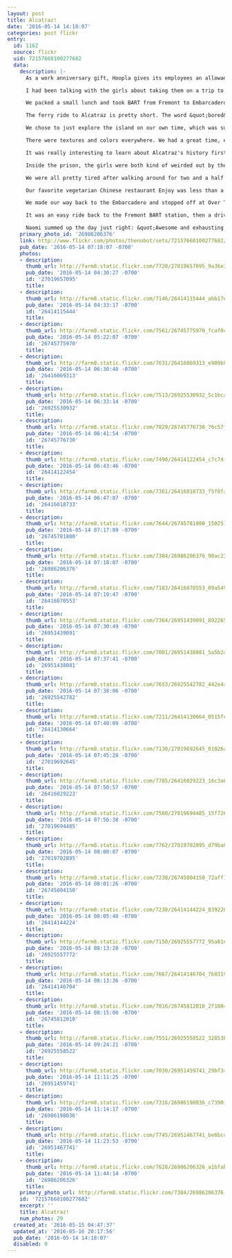 ```yaml
---
layout: post
title: Alcatraz!
date: '2016-05-14 14:18:07'
categories: post flickr
entry:
  id: 1162
  source: flickr
  uid: 72157668100277682
  data:
    description: |-
      As a work anniversary gift, Hoopla gives its employees an allowance toward a Blueboard.com gift. <a href="https://www.blueboard.com/">Blueboard is an experiential concierge service</a>, so they work with you to put together a fun day from a wide range of choices. Working with them was a real pleasure, and I highly recommend their service.

      I had been talking with the girls about taking them on a trip to Alcatraz, so here was a great opportunity to have Blueboard purchase the tickets for me and set up reservations for a nice meal.

      We packed a small lunch and took BART from Fremont to Embarcadero station, then walked to Pier 33. We took our time and still got there with plenty of time to get a snack.

      The ferry ride to Alcatraz is pretty short. The word &quot;bored&quot; was never uttered by either of the girls.

      We chose to just explore the island on our own time, which was super fun. We wandered looking at the beautiful flowers and surprising bird life. There were gulls and cormorants nesting on the ground, and white herons nesting in trees only a few feet from the roads and paths.

      There were textures and colors everywhere. We had a great time, each of us armed with a camera, getting creative with our shots.

      It was really interesting to learn about Alcatraz's history first as a fortress, then a prison, then a site for Native Americans to protest their treatment by the US government. Evidence of all of these past lives is still present there.

      Inside the prison, the girls were both kind of weirded out by the inside of the prison, especially the cells. Pretty sure they'll lead a life far away from crime as a result.

      We were all pretty tired after walking around for two and a half hours, so we took the 4:15pm ferry back to San Francisco.

      Our favorite vegetarian Chinese restaurant Enjoy was less than a mile away, so we headed that way for an early-ish dinner. This was a loooooong walk for us all. Naomi got to ride on my shoulders for the last quarter mile. But once we got there, dinner was delicious as always. The fake meat is a real novelty for the girls.

      We made our way back to the Embarcadero and stopped off at Over The Moon for a treat. They make some amazing ice cream and serve it on cookies they make. Marina had honey lavender ice cream between two snickerdoodles, and Naomi had caramel cookie dough in a chocolate chip cookie bowl. Both were really really good.

      It was an easy ride back to the Fremont BART station, then a drive home and straight to bed.

      Naomi summed up the day just right: &quot;Awesome and exhausting.&quot; Yep.
    primary_photo_id: '26986206376'
    link: http://www.flickr.com/photos/thenobot/sets/72157668100277682/
    pub_date: '2016-05-14 07:18:07 -0700'
    photos:
    - description: 
      thumb_url: http://farm8.static.flickr.com/7720/27019657095_9a36e3e693_s.jpg
      pub_date: '2016-05-14 04:30:27 -0700'
      id: '27019657095'
      title: 
    - description: 
      thumb_url: http://farm8.static.flickr.com/7146/26414115444_abb17e7f65_s.jpg
      pub_date: '2016-05-14 04:33:17 -0700'
      id: '26414115444'
      title: 
    - description: 
      thumb_url: http://farm8.static.flickr.com/7561/26745775970_fcaf0cd1a3_s.jpg
      pub_date: '2016-05-14 05:22:07 -0700'
      id: '26745775970'
      title: 
    - description: 
      thumb_url: http://farm8.static.flickr.com/7631/26416069313_e909b806bb_s.jpg
      pub_date: '2016-05-14 06:30:40 -0700'
      id: '26416069313'
      title: 
    - description: 
      thumb_url: http://farm8.static.flickr.com/7513/26925530932_5c1bca045e_s.jpg
      pub_date: '2016-05-14 06:33:14 -0700'
      id: '26925530932'
      title: 
    - description: 
      thumb_url: http://farm8.static.flickr.com/7029/26745776730_76c57fc52e_s.jpg
      pub_date: '2016-05-14 06:41:54 -0700'
      id: '26745776730'
      title: 
    - description: 
      thumb_url: http://farm8.static.flickr.com/7490/26414122454_c7c74f67f7_s.jpg
      pub_date: '2016-05-14 06:43:46 -0700'
      id: '26414122454'
      title: 
    - description: 
      thumb_url: http://farm8.static.flickr.com/7361/26416018733_f5f8faafe4_s.jpg
      pub_date: '2016-05-14 06:47:07 -0700'
      id: '26416018733'
      title: 
    - description: 
      thumb_url: http://farm8.static.flickr.com/7644/26745781800_150251188d_s.jpg
      pub_date: '2016-05-14 07:17:09 -0700'
      id: '26745781800'
      title: 
    - description: 
      thumb_url: http://farm8.static.flickr.com/7384/26986206376_90ac23037b_s.jpg
      pub_date: '2016-05-14 07:18:07 -0700'
      id: '26986206376'
      title: 
    - description: 
      thumb_url: http://farm8.static.flickr.com/7183/26416070553_09a5492ee7_s.jpg
      pub_date: '2016-05-14 07:19:47 -0700'
      id: '26416070553'
      title: 
    - description: 
      thumb_url: http://farm8.static.flickr.com/7364/26951439091_892265cbab_s.jpg
      pub_date: '2016-05-14 07:30:49 -0700'
      id: '26951439091'
      title: 
    - description: 
      thumb_url: http://farm8.static.flickr.com/7001/26951438081_5a5b2d0356_s.jpg
      pub_date: '2016-05-14 07:37:41 -0700'
      id: '26951438081'
      title: 
    - description: 
      thumb_url: http://farm8.static.flickr.com/7653/26925542782_442e4aef2c_s.jpg
      pub_date: '2016-05-14 07:38:06 -0700'
      id: '26925542782'
      title: 
    - description: 
      thumb_url: http://farm8.static.flickr.com/7211/26414130664_0515fe2c14_s.jpg
      pub_date: '2016-05-14 07:40:09 -0700'
      id: '26414130664'
      title: 
    - description: 
      thumb_url: http://farm8.static.flickr.com/7130/27019692645_01026a5fc9_s.jpg
      pub_date: '2016-05-14 07:45:28 -0700'
      id: '27019692645'
      title: 
    - description: 
      thumb_url: http://farm8.static.flickr.com/7785/26416029223_16c3a64a1b_s.jpg
      pub_date: '2016-05-14 07:50:57 -0700'
      id: '26416029223'
      title: 
    - description: 
      thumb_url: http://farm8.static.flickr.com/7560/27019694485_15f72687d2_s.jpg
      pub_date: '2016-05-14 07:56:38 -0700'
      id: '27019694485'
      title: 
    - description: 
      thumb_url: http://farm8.static.flickr.com/7762/27019702895_d79ba0a761_s.jpg
      pub_date: '2016-05-14 08:00:07 -0700'
      id: '27019702895'
      title: 
    - description: 
      thumb_url: http://farm8.static.flickr.com/7230/26745804150_72aff107c6_s.jpg
      pub_date: '2016-05-14 08:01:26 -0700'
      id: '26745804150'
      title: 
    - description: 
      thumb_url: http://farm8.static.flickr.com/7238/26414144224_839228a411_s.jpg
      pub_date: '2016-05-14 08:05:40 -0700'
      id: '26414144224'
      title: 
    - description: 
      thumb_url: http://farm8.static.flickr.com/7150/26925557772_95a81eb0bd_s.jpg
      pub_date: '2016-05-14 08:13:28 -0700'
      id: '26925557772'
      title: 
    - description: 
      thumb_url: http://farm8.static.flickr.com/7667/26414146704_7b83192fc6_s.jpg
      pub_date: '2016-05-14 08:13:36 -0700'
      id: '26414146704'
      title: 
    - description: 
      thumb_url: http://farm8.static.flickr.com/7016/26745812010_2f1804d4e5_s.jpg
      pub_date: '2016-05-14 08:15:00 -0700'
      id: '26745812010'
      title: 
    - description: 
      thumb_url: http://farm8.static.flickr.com/7551/26925558522_32853bc00d_s.jpg
      pub_date: '2016-05-14 09:24:21 -0700'
      id: '26925558522'
      title: 
    - description: 
      thumb_url: http://farm8.static.flickr.com/7030/26951459741_29bf348c4c_s.jpg
      pub_date: '2016-05-14 11:11:25 -0700'
      id: '26951459741'
      title: 
    - description: 
      thumb_url: http://farm8.static.flickr.com/7316/26986198036_c73901cdfb_s.jpg
      pub_date: '2016-05-14 11:14:17 -0700'
      id: '26986198036'
      title: 
    - description: 
      thumb_url: http://farm8.static.flickr.com/7745/26951467741_be6bcd2a7b_s.jpg
      pub_date: '2016-05-14 11:23:53 -0700'
      id: '26951467741'
      title: 
    - description: 
      thumb_url: http://farm8.static.flickr.com/7628/26986206326_a1bfab838a_s.jpg
      pub_date: '2016-05-14 11:44:14 -0700'
      id: '26986206326'
      title: 
    primary_photo_url: http://farm8.static.flickr.com/7384/26986206376_90ac23037b_m.jpg
    id: '72157668100277682'
    excerpt: ''
    title: Alcatraz!
    num_photos: 29
  created_at: '2016-05-15 04:47:37'
  updated_at: '2016-05-16 20:17:56'
  pub_date: '2016-05-14 14:18:07'
  disabled: 0
---
```


